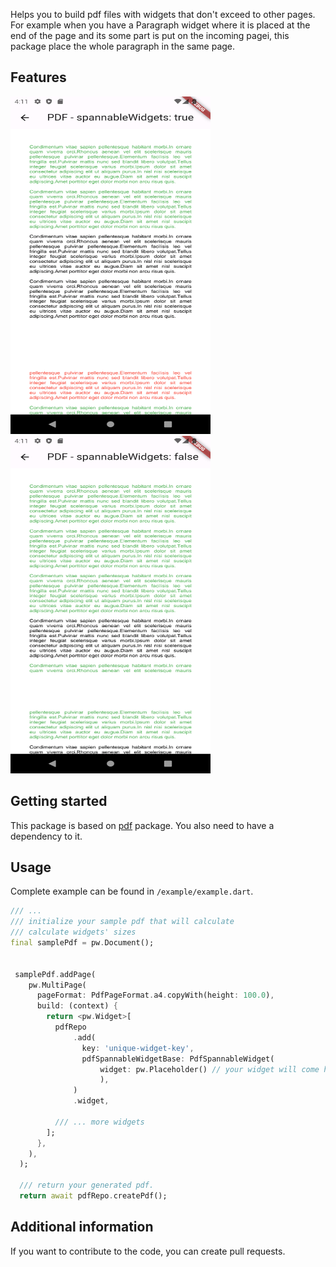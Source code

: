 Helps you to build pdf files with widgets that don't exceed to other pages. For example
when you have a Paragraph widget where it is placed at the end of the page and its some part
is put on the incoming pagei, this package place the whole paragraph in the same page.

## Features

  <div display= "flex">
    <img src="example/images/spannable_widget.png" width="320" height= "540">
    <img src="example/images/non_spannable_widget.png" width="320" height= "540">
  </div>

## Getting started

This package is based on [pdf](https://pub.dev/packages/pdf) package. You also need to have a dependency to it.

## Usage

Complete example can be found in `/example/example.dart`.

```dart
/// ...
/// initialize your sample pdf that will calculate
/// calculate widgets' sizes
final samplePdf = pw.Document();


 samplePdf.addPage(
    pw.MultiPage(
      pageFormat: PdfPageFormat.a4.copyWith(height: 100.0),
      build: (context) {
        return <pw.Widget>[
          pdfRepo
              .add(
                key: 'unique-widget-key',
                pdfSpannableWidgetBase: PdfSpannableWidget(
                    widget: pw.Placeholder() // your widget will come here.,
                    ),
              )
              .widget,

          /// ... more widgets
        ];
      },
    ),
  );

  /// return your generated pdf.
  return await pdfRepo.createPdf();
```

## Additional information

If you want to contribute to the code, you can create pull requests.
